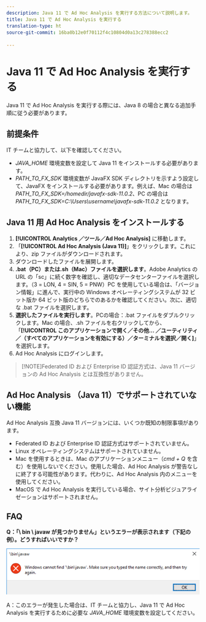 ```yaml
---
description: Java 11 で Ad Hoc Analysis を実行する方法について説明します。
title: Java 11 で Ad Hoc Analysis を実行する
translation-type: ht
source-git-commit: 16ba0b12e0f70112f4c10804d0a13c278388ecc2

---
```



# Java 11 で Ad Hoc Analysis を実行する

Java 11 で Ad Hoc Analysis を実行する際には、Java 8 の場合と異なる追加手順に従う必要があります。

## 前提条件

IT チームと協力して、以下を確認してください。

* *JAVA_HOME* 環境変数を設定して Java 11 をインストールする必要があります。
* *PATH_TO_FX_SDK* 環境変数が JavaFX SDK ディレクトリを示すよう設定して、JavaFX をインストールする必要があります。例えば、Mac の場合は *PATH_TO_FX_SDK=/homedir/javafx-sdk-11.0.2*、PC の場合は *PATH_TO_FX_SDK=C:\Users\username\javafx-sdk-11.0.2* となります。

## Java 11 用 Ad Hoc Analysis をインストールする

1. **[!UICONTROL Analytics ／ツール／Ad Hoc Analysis]** に移動します。
1. 「**[!UICONTROL Ad Hoc Analysis (Java 11)]**」をクリックします。これにより、zip ファイルがダウンロードされます。
1. ダウンロードしたファイルを展開します。
1. **.bat（PC）または.sh（Mac）ファイルを選択します**。Adobe Analytics の URL の「sc」に続く数字を確認し、適切なデータセンターファイルを選択します。（3 = LON, 4 = SIN, 5 = PNW）PC を使用している場合は、「バージョン情報」に進んで、実行中の Windows オペレーティングシステムが 32 ビット版か 64 ビット版のどちらでのあるかを確認してください。次に、適切な .bat ファイルを選択します。
1. **選択したファイルを実行します**。PCの場合：.bat ファイルをダブルクリックします。Mac の場合、.sh ファイルを右クリックしてから、「**[!UICONTROL このアプリケーションで開く／その他... ／ユーティリティ／（すべてのアプリケーションを有効にする）／ターミナルを選択／開く]**」を選択します。
1. Ad Hoc Analysis にログインします。

> [!NOTE]Federated ID および Enterprise ID 認証方式は、Java 11 バージョンの Ad Hoc Analysis とは互換性がありません。

## Ad Hoc Analysis （Java 11）でサポートされていない機能

Ad Hoc Analysis 互換 Java 11 バージョンには、いくつか既知の制限事項があります。

* Federated ID および Enterprise ID 認証方式はサポートされていません。
* Linux オペレーティングシステムはサポートされていません。
* Mac を使用するときは、Mac のアプリケーションメニュー（*cmd + Q* を含む）を使用しないでください。使用した場合、Ad Hoc Analysis が警告なしに終了する可能性があります。代わりに、Ad Hoc Analysis 内のメニューを使用してください。
* MacOS で Ad Hoc Analysis を実行している場合、サイト分析ビジュアライゼーションはサポートされません。

## FAQ

**Q：「\ bin \ javaw が見つかりません」というエラーが表示されます（下記の例）。どうすればいいですか？**

![](/help/analyze/ad-hoc-analysis/assets/error-java.png)

A：このエラーが発生した場合は、IT チームと協力し、Java 11 で Ad Hoc Analysis を実行するために必要な *JAVA_HOME* 環境変数を設定してください。

